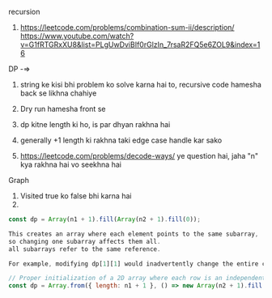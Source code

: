 recursion

1. https://leetcode.com/problems/combination-sum-ii/description/
   https://www.youtube.com/watch?v=G1fRTGRxXU8&list=PLgUwDviBIf0rGlzIn_7rsaR2FQ5e6ZOL9&index=16




DP -=>

1. string ke kisi bhi problem ko solve karna hai to, recursive code hamesha back se likhna chahiye
2. Dry run hamesha front se

3. dp kitne length ki ho, is par dhyan rakhna hai
4. generally +1 length ki rakhna taki edge case handle kar sako
5.  https://leetcode.com/problems/decode-ways/  ye question hai, jaha "n" kya rakhna hai vo seekhna hai 




Graph
1. Visited true ko false bhi karna hai  
1. 




```javascript
const dp = Array(n1 + 1).fill(Array(n2 + 1).fill(0));

This creates an array where each element points to the same subarray, 
so changing one subarray affects them all. 
all subarrays refer to the same reference.

For example, modifying dp[1][1] would inadvertently change the entire column at index 1 in all rows.

// Proper initialization of a 2D array where each row is an independent array
const dp = Array.from({ length: n1 + 1 }, () => new Array(n2 + 1).fill(0));

```